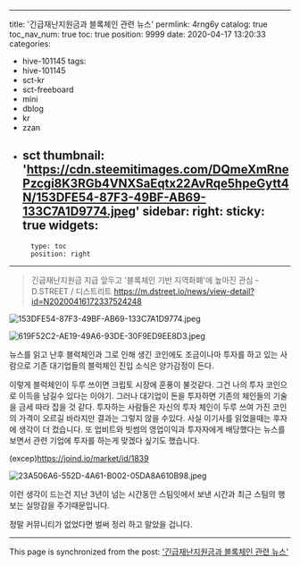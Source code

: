 
---
title: '긴급재난지원금과 블록체인 관련 뉴스'
permlink: 4rng6y
catalog: true
toc_nav_num: true
toc: true
position: 9999
date: 2020-04-17 13:20:33
categories:
- hive-101145
tags:
- hive-101145
- sct-kr
- sct-freeboard
- mini
- dblog
- kr
- zzan
- sct
thumbnail: 'https://cdn.steemitimages.com/DQmeXmRnePzcgi8K3RGb4VNXSaEqtx22AvRqe5hpeGytt4N/153DFE54-87F3-49BF-AB69-133C7A1D9774.jpeg'
sidebar:
    right:
        sticky: true
widgets:
    -
        type: toc
        position: right
---


>긴급재난지원금 지급 앞두고 '블록체인 기반 지역화폐'에 높아진 관심 - D.STREET / 디스트리트
https://m.dstreet.io/news/view-detail?id=N20200416172337524248

![153DFE54-87F3-49BF-AB69-133C7A1D9774.jpeg](https://cdn.steemitimages.com/DQmeXmRnePzcgi8K3RGb4VNXSaEqtx22AvRqe5hpeGytt4N/153DFE54-87F3-49BF-AB69-133C7A1D9774.jpeg)

![619F52C2-AE19-49A6-93DE-30F9ED9EE8D3.jpeg](https://cdn.steemitimages.com/DQmbp4uSQem5kFotjSuHXy9GMoYTBSsJ9t8LFDksqgTQGF6/619F52C2-AE19-49A6-93DE-30F9ED9EE8D3.jpeg)


뉴스를 읽고 난후 
블럭체인과 그로 인해 생긴 코인에도 조금이나마 투자를 하고 있는 사람으로 기존 대기업들의 블럭체인 진입 소식은 양가감정이 든다. 

이렇게 블럭체인이 두루 쓰이면 크립토 시장에 훈풍이 불것같다. 그건 나의 투자 코인으로 이득을 남길수 있다는 이야기.
그러나 대기업이 돈을 투자하면 기존의 체인들의 기술을 금세 따라 잡을 것 같다.  투자하는 사람들은 자신의 투자 체인이 두루 쓰여 가진 코인의 가격이 오르길 바라지만 결과는 그렇지 않을 수있다. 
 사실 이기사를 읽었을때는 후자에 생각이 더 컸습니다. 또 업비트와 빗썸의 영업이익과 투자자에게 배당했다는 뉴스를 보면서 관련 기업에 투자를 하는게 맞겠다 싶기도 했습니다. 

(excep)https://joind.io/market/id/1839

![23A506A6-552D-4A61-B002-05DA8A610B98.jpeg](https://cdn.steemitimages.com/DQmaBuRRsXhKJe27RfgZbAWHb961SMvqvT9Hfkpdx2kp5uN/23A506A6-552D-4A61-B002-05DA8A610B98.jpeg)

이런 생각이 드는건 지난 3년이 넘는 시간동안 스팀잇에서 보낸 시간과 최근 스팀의 행보는 실망감을 주기때문입니다. 

정말 커뮤니티가 없었다면 벌써 정리 하고 말았을 겁니다.

- - -

This page is synchronized from the post: ['긴급재난지원금과 블록체인 관련 뉴스'](https://steemit.com/@kingbit/4rng6y)
